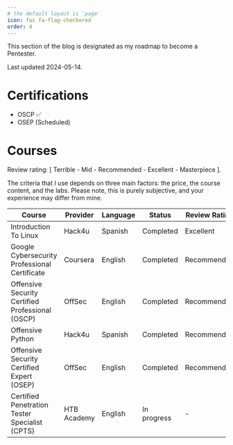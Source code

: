 ```yaml
---
# the default layout is 'page'
icon: fas fa-flag-checkered
order: 4
---
```

This section of the blog is designated as my roadmap to become a Pentester.

Last updated 2024-05-14.

# Certifications

* OSCP ✅
* OSEP (Scheduled)

# Courses 

Review rating: \[ Terrible - Mid - Recommended - Excellent - Masterpiece \].

The criteria that I use depends on three main factors: the price, the course content, and the labs. Please note, this is purely subjective, and your experience may differ from mine. 

|    Course    | Provider | Language | Status | Review Rating |
|--------------|----------|----------|--------|----------------|
| Introduction To Linux | Hack4u | Spanish | Completed  | Excellent |
| Google Cybersecurity Professional Certificate | Coursera | English | Completed  | Recommended |
| Offensive Security Certified Professional (OSCP) | OffSec | English | Completed  | Recommended |
| Offensive Python | Hack4u | Spanish | Completed  | Recommended |
| Offensive Security Certified Expert (OSEP) | OffSec | English | Completed  | Recommended |
| Certified Penetration Tester Specialist (CPTS) | HTB Academy | English | In progress  | - |
